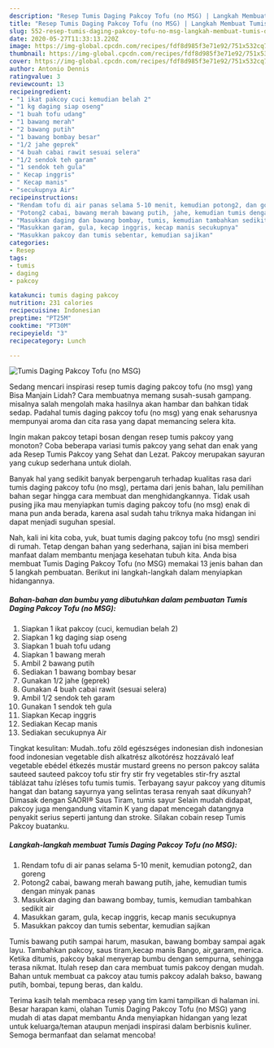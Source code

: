 ```yaml
---
description: "Resep Tumis Daging Pakcoy Tofu (no MSG) | Langkah Membuat Tumis Daging Pakcoy Tofu (no MSG) Yang Lezat Sekali"
title: "Resep Tumis Daging Pakcoy Tofu (no MSG) | Langkah Membuat Tumis Daging Pakcoy Tofu (no MSG) Yang Lezat Sekali"
slug: 552-resep-tumis-daging-pakcoy-tofu-no-msg-langkah-membuat-tumis-daging-pakcoy-tofu-no-msg-yang-lezat-sekali
date: 2020-05-27T11:33:13.220Z
image: https://img-global.cpcdn.com/recipes/fdf8d985f3e71e92/751x532cq70/tumis-daging-pakcoy-tofu-no-msg-foto-resep-utama.jpg
thumbnail: https://img-global.cpcdn.com/recipes/fdf8d985f3e71e92/751x532cq70/tumis-daging-pakcoy-tofu-no-msg-foto-resep-utama.jpg
cover: https://img-global.cpcdn.com/recipes/fdf8d985f3e71e92/751x532cq70/tumis-daging-pakcoy-tofu-no-msg-foto-resep-utama.jpg
author: Antonio Dennis
ratingvalue: 3
reviewcount: 13
recipeingredient:
- "1 ikat pakcoy cuci kemudian belah 2"
- "1 kg daging siap oseng"
- "1 buah tofu udang"
- "1 bawang merah"
- "2 bawang putih"
- "1 bawang bombay besar"
- "1/2 jahe geprek"
- "4 buah cabai rawit sesuai selera"
- "1/2 sendok teh garam"
- "1 sendok teh gula"
- " Kecap inggris"
- " Kecap manis"
- "secukupnya Air"
recipeinstructions:
- "Rendam tofu di air panas selama 5-10 menit, kemudian potong2, dan goreng"
- "Potong2 cabai, bawang merah bawang putih, jahe, kemudian tumis dengan minyak panas"
- "Masukkan daging dan bawang bombay, tumis, kemudian tambahkan sedikit air"
- "Masukkan garam, gula, kecap inggris, kecap manis secukupnya"
- "Masukkan pakcoy dan tumis sebentar, kemudian sajikan"
categories:
- Resep
tags:
- tumis
- daging
- pakcoy

katakunci: tumis daging pakcoy 
nutrition: 231 calories
recipecuisine: Indonesian
preptime: "PT25M"
cooktime: "PT30M"
recipeyield: "3"
recipecategory: Lunch

---
```



![Tumis Daging Pakcoy Tofu (no MSG)](https://img-global.cpcdn.com/recipes/fdf8d985f3e71e92/751x532cq70/tumis-daging-pakcoy-tofu-no-msg-foto-resep-utama.jpg)

Sedang mencari inspirasi resep tumis daging pakcoy tofu (no msg) yang Bisa Manjain Lidah? Cara membuatnya memang susah-susah gampang. misalnya salah mengolah maka hasilnya akan hambar dan bahkan tidak sedap. Padahal tumis daging pakcoy tofu (no msg) yang enak seharusnya mempunyai aroma dan cita rasa yang dapat memancing selera kita.

Ingin makan pakcoy tetapi bosan dengan resep tumis pakcoy yang monoton? Coba beberapa variasi tumis pakcoy yang sehat dan enak yang ada Resep Tumis Pakcoy yang Sehat dan Lezat. Pakcoy merupakan sayuran yang cukup sederhana untuk diolah.

Banyak hal yang sedikit banyak berpengaruh terhadap kualitas rasa dari tumis daging pakcoy tofu (no msg), pertama dari jenis bahan, lalu pemilihan bahan segar hingga cara membuat dan menghidangkannya. Tidak usah pusing jika mau menyiapkan tumis daging pakcoy tofu (no msg) enak di mana pun anda berada, karena asal sudah tahu triknya maka hidangan ini dapat menjadi suguhan spesial.


Nah, kali ini kita coba, yuk, buat tumis daging pakcoy tofu (no msg) sendiri di rumah. Tetap dengan bahan yang sederhana, sajian ini bisa memberi manfaat dalam membantu menjaga kesehatan tubuh kita. Anda bisa membuat Tumis Daging Pakcoy Tofu (no MSG) memakai 13 jenis bahan dan 5 langkah pembuatan. Berikut ini langkah-langkah dalam menyiapkan hidangannya.

<!--inarticleads1-->

##### Bahan-bahan dan bumbu yang dibutuhkan dalam pembuatan Tumis Daging Pakcoy Tofu (no MSG):

1. Siapkan 1 ikat pakcoy (cuci, kemudian belah 2)
1. Siapkan 1 kg daging siap oseng
1. Siapkan 1 buah tofu udang
1. Siapkan 1 bawang merah
1. Ambil 2 bawang putih
1. Sediakan 1 bawang bombay besar
1. Gunakan 1/2 jahe (geprek)
1. Gunakan 4 buah cabai rawit (sesuai selera)
1. Ambil 1/2 sendok teh garam
1. Gunakan 1 sendok teh gula
1. Siapkan  Kecap inggris
1. Sediakan  Kecap manis
1. Sediakan secukupnya Air


Tingkat kesulitan: Mudah..tofu zöld egészséges indonesian dish indonesian food indonesian vegetable dish alkatrész alkotórész hozzávaló leaf vegetable ebédel étkezés mustár mustard greens no person pakcoy saláta sauteed sauteed pakcoy tofu stir fry stir fry vegetables stir-fry asztal táblázat tahu ízléses tofu tumis tumis. Terbayang sayur pakcoy yang ditumis hangat dan batang sayurnya yang selintas terasa renyah saat dikunyah? Dimasak dengan SAORI® Saus Tiram, tumis sayur Selain mudah didapat, pakcoy juga mengandung vitamin K yang dapat mencegah datangnya penyakit serius seperti jantung dan stroke. Silakan cobain resep Tumis Pakcoy buatanku. 

<!--inarticleads2-->

##### Langkah-langkah membuat Tumis Daging Pakcoy Tofu (no MSG):

1. Rendam tofu di air panas selama 5-10 menit, kemudian potong2, dan goreng
1. Potong2 cabai, bawang merah bawang putih, jahe, kemudian tumis dengan minyak panas
1. Masukkan daging dan bawang bombay, tumis, kemudian tambahkan sedikit air
1. Masukkan garam, gula, kecap inggris, kecap manis secukupnya
1. Masukkan pakcoy dan tumis sebentar, kemudian sajikan


Tumis bawang putih sampai harum, masukan, bawang bombay sampai agak layu. Tambahkan pakcoy, saus tiram,kecap manis Bango, air,garam, merica. Ketika ditumis, pakcoy bakal menyerap bumbu dengan sempurna, sehingga terasa nikmat. Itulah resep dan cara membuat tumis pakcoy dengan mudah. Bahan untuk membuat ca pakcoy atau tumis pakcoy adalah bakso, bawang putih, bombai, tepung beras, dan kaldu. 

Terima kasih telah membaca resep yang tim kami tampilkan di halaman ini. Besar harapan kami, olahan Tumis Daging Pakcoy Tofu (no MSG) yang mudah di atas dapat membantu Anda menyiapkan hidangan yang lezat untuk keluarga/teman ataupun menjadi inspirasi dalam berbisnis kuliner. Semoga bermanfaat dan selamat mencoba!
